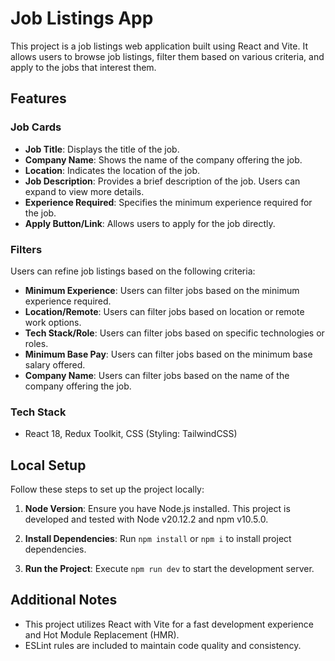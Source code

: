 # Job Listings App

This project is a job listings web application built using React and Vite. It allows users to browse job listings, filter them based on various criteria, and apply to the jobs that interest them.

## Features

### Job Cards

- **Job Title**: Displays the title of the job.
- **Company Name**: Shows the name of the company offering the job.
- **Location**: Indicates the location of the job.
- **Job Description**: Provides a brief description of the job. Users can expand to view more details.
- **Experience Required**: Specifies the minimum experience required for the job.
- **Apply Button/Link**: Allows users to apply for the job directly.

### Filters

Users can refine job listings based on the following criteria:

- **Minimum Experience**: Users can filter jobs based on the minimum experience required.
- **Location/Remote**: Users can filter jobs based on location or remote work options.
- **Tech Stack/Role**: Users can filter jobs based on specific technologies or roles.
- **Minimum Base Pay**: Users can filter jobs based on the minimum base salary offered.
- **Company Name**: Users can filter jobs based on the name of the company offering the job.



### Tech Stack
 - React 18, Redux Toolkit, CSS (Styling: TailwindCSS)

## Local Setup

Follow these steps to set up the project locally:

1. **Node Version**: Ensure you have Node.js installed. This project is developed and tested with Node v20.12.2 and npm v10.5.0.
   
2. **Install Dependencies**: Run `npm install` or `npm i` to install project dependencies.

3. **Run the Project**: Execute `npm run dev` to start the development server.

## Additional Notes

- This project utilizes React with Vite for a fast development experience and Hot Module Replacement (HMR).
- ESLint rules are included to maintain code quality and consistency.
